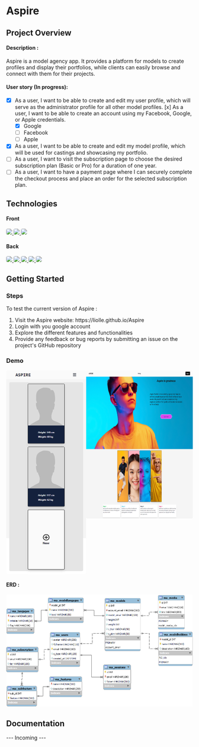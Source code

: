 # Aspire

## Project Overview

#### Description :

Aspire is a model agency app. It provides a platform for models to create profiles and display their portfolios, while clients can easily browse and connect with them for their projects.

#### User story (In progress):
- [x] As a user, I want to be able to create and edit my user profile, which will serve as the administrator profile for all other model profiles.
  [x] As a user, I want to be able to create an account using my Facebook, Google, or Apple credentials.
  - [x] Google
  - [ ] Facebook
  - [ ] Apple

- [x] As a user, I want to be able to create and edit my model profile, which will be used for castings and showcasing my portfolio.
- [ ] As a user, I want to visit the subscription page to choose the desired subscription plan (Basic or Pro) for a duration of one year.
- [ ] As a user, I want to have a payment page where I can securely complete the checkout process and place an order for the selected subscription plan.

## Technologies


#### Front
<a href="https://fr.reactjs.org/"> 
    <img src="https://img.shields.io/badge/React-20232A?style=for-the-badge&logo=react&logoColor=61DAFB" style="border-radius:4px"/>
</a>
<a href="https://fr.reactjs.org/"> 
    <img src="https://img.shields.io/badge/Redux-764ABC.svg?style=for-the-badge&logo=Redux&logoColor=white" style="border-radius:4px"/>
</a>
<a href="https://fr.reactjs.org/"> 
    <img src="https://img.shields.io/badge/Tailwind%20CSS-06B6D4.svg?style=for-the-badge&logo=Tailwind-CSS&logoColor=white" style="border-radius:4px"/>
</a>


#### Back
<a href="https://www.mysql.com/fr/"> 
    <img src="https://img.shields.io/badge/MySQL-005C84?style=for-the-badge&logo=mysql&logoColor=white" style="border-radius:4px"/>
</a>
<a href="https://nodejs.org/en/docs/"> 
    <img src="https://img.shields.io/badge/Node.js-43853D?style=for-the-badge&logo=node.js&logoColor=white" style="border-radius:4px"/>
</a> 
<a href="https://expressjs.com/"> 
    <img src="https://img.shields.io/badge/Express.js-404D59?style=for-the-badge" style="border-radius:4px"/>
</a> 
<a href="https://vercel.com/"> 
    <img src="https://img.shields.io/badge/Vercel-000000.svg?style=for-the-badge&logo=Vercel&logoColor=white" style="border-radius:4px"/>
</a>
<a href="https://planetscale.com/"> 
    <img src="https://img.shields.io/badge/PlanetScale-000000.svg?style=for-the-badge&logo=PlanetScale&logoColor=white" style="border-radius:4px"/>
</a> 


## Getting Started

### Steps

To test the current version of Aspire :
 <ol>
    <li>Visit the Aspire website: https://liolle.github.io/Aspire </li>
    <li>Login with you google account  </li>
    <li>Explore the different features and functionalities </li>
    <li>Provide any feedback or bug reports by submitting an issue on the project's GitHub repository </li>
 </ol> 
 
 ### Demo 

<div class="flex-container" style="display: flex; flex-direction: row justify-content: space-between;">
   <div class="flex-items">
    <a href="https://liolle.github.io/Aspire"> 
        <img src="./images/Aspire_profilePage.png" style="border-radius:4px; width:300px; height:550px; display: block; flex-grow: 0; flex-shrink: 1;flex-basis: auto; "/>
    </a>
   </div>

   <div class="flex-items">
   <a href="https://liolle.github.io/Aspire"> 
        <img src="./images/Aspire_landPage_top.png " style="border-radius:4px; width:400px; height:400px; display: block; flex-grow: 0; flex-shrink: 1;flex-basis: auto; "/>
    </a>

   </div>
</div>



#### ERD :

<div id="erd" class="flex-items">
    <img src="./images/erd.png" style="border-radius:4px width:600px display: flex;
  flex-direction: row;
  flex-wrap: wrap;
  justify-content: center;
  align-items: normal;
  align-content: normal;"/>
</div>

## Documentation

--- Incoming ---
